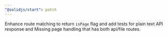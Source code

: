 ```yaml
---
"@solidjs/start": patch
---
```


Enhance route matching to return `isPage` flag and add tests for plain text API response and Missing page handling that has both api/file routes.
